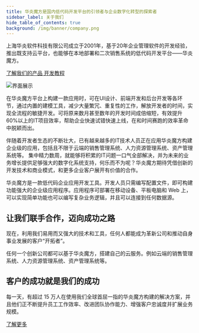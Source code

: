 ```yaml
---
title: 华炎魔方是国内低代码开发平台的引领者与企业数字化转型的探索者
sidebar_label: 关于我们
hide_table_of_contents: true
background: /img/banner/company.png
---
```


上海华炎软件科技有限公司成立于2001年，基于20年企业管理软件的开发经验，推出既支持云平台，也能够在本地部署和二次销售系统的低代码开发平台——华炎魔方。

<a class="bg-blue-700 text-white px-5 py-3 font-semibold rounded hover:bg-blue-800 hover:text-white ml-3" href="/platform/" >
了解我们的产品
</a>

<a class="bg-blue-700 text-white px-5 py-3 font-semibold rounded hover:bg-blue-800 hover:text-white ml-3" href="/developer/guide/" >
开发教程
</a>

![界面展示](/assets/mac_ipad_iphone_list.png)

在华炎魔方平台上构建一款应用时，可在UI设计、前端开发和后台开发等各环节，通过内置的建模工具，减少大量繁冗、重复性的工作，解放开发者的时间，实现全流程的敏捷开发。可将原来数月甚至数年的开发时间成倍缩短，有效提升60%以上的IT项目效率，帮助企业快速试错快速上线，在和时间赛跑的效率革命中脱颖而出。

伴随着开发者生态的不断壮大，已有越来越多的IT技术人员正在应用华炎魔方构建企业级的应用，包括且不限于云端的销售管理系统、人力资源管理系统、资产管理系统等。
集中精力数周，就能够将积累的IT问题一口气全部解决，并为未来的业务增长提供足够强大的数字化系统支持，何乐而不为呢？华炎魔方期待凭借创新的开发技术和商业模式，和更多企业客户展开有价值的合作。

华炎魔方是一款低代码企业应用开发工具。开发人员只需编写配置文件，即可构建功能强大的企业级应用程序。应用程序可部署在移动设备、平板电脑和 Web 上，可以实现简单功能也可以编写复杂业务逻辑，并且可以连接到任何数据源。

## 让我们联手合作，迈向成功之路

现在，利用我们易用而又强大的技术和工具，任何人都能成为革新公司和推动自身事业发展的客户“开拓者”。

任何一个创新公司都可以基于华炎魔方，搭建自己的云服务。例如云端的销售管理系统、人力资源管理系统、资产管理系统等。

## 客户的成功就是我们的成功

每一天，有超过 15 万人在使用我们全球首屈一指的华炎魔方构建的解决方案，并且他们正不断提升员工工作效率、改进团队协作能力、增强客户忠诚度并扩展业务规模。

[了解更多](/company/customers)